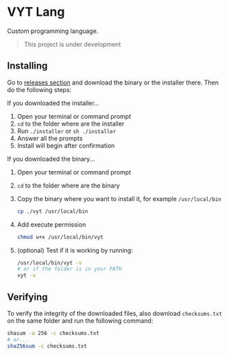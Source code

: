 # VYT Lang

Custom programming language.

> This project is under development

## Installing

Go to [releases section](https://github.com/vytdev/vytlang/releases) and download
the binary or the installer there. Then do the following steps:

If you downloaded the installer...

1. Open your terminal or command prompt
2. `cd` to the folder where are the installer
3. Run `./installer` or `sh ./installer`
4. Answer all the prompts
5. Install will begin after confirmation

If you downloaded the binary...

1. Open your terminal or command prompt
2. `cd` to the folder where are the binary
3. Copy the binary where you want to install it, for example `/usr/local/bin`

    ```bash
    cp ./vyt /usr/local/bin
    ```

4. Add execute permission

    ```bash
    chmod u+x /usr/local/bin/vyt
    ```

5. (optional) Test if it is working by running:

    ```bash
    /usr/local/bin/vyt -v
    # or if the folder is in your PATH
    vyt -v
    ```

## Verifying

To verify the integrity of the downloaded files, also download `checksums.txt`
on the same folder and run the following command:

```bash
shasum -a 256 -c checksums.txt
# or...
sha256sum -c checksums.txt
```

